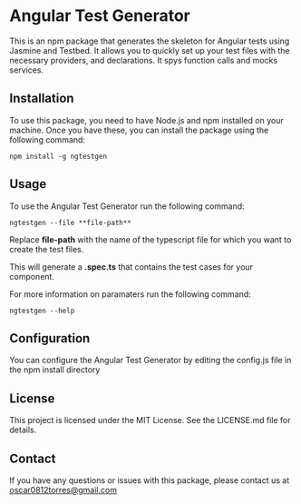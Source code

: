 
# Angular Test Generator
This is an npm package that generates the skeleton for Angular tests using Jasmine and Testbed. It allows you to quickly set up your test files with the necessary providers, and declarations. It spys function calls and mocks services.

## Installation

To use this package, you need to have Node.js and npm installed on your machine. Once you have these, you can install the package using the following command:
```
npm install -g ngtestgen
```

## Usage

To use the Angular Test Generator run the following command:
```
ngtestgen --file **file-path**
```

Replace **file-path** with the name of the typescript file for which you want to create the test files.


This will generate a **.spec.ts** that contains the test cases for your component.

For more information on paramaters run the following command:

```
ngtestgen --help
```

## Configuration

You can configure the Angular Test Generator by editing the config.js file in the npm install directory

## License

This project is licensed under the MIT License. See the LICENSE.md file for details.

## Contact

If you have any questions or issues with this package, please contact us at oscar0812torres@gmail.com